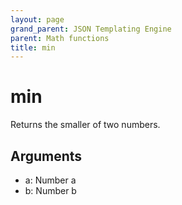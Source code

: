 ```yaml
---
layout: page
grand_parent: JSON Templating Engine
parent: Math functions
title: min
---
```


# min

Returns the smaller of two numbers.

## Arguments

 - a: Number a
 - b: Number b
